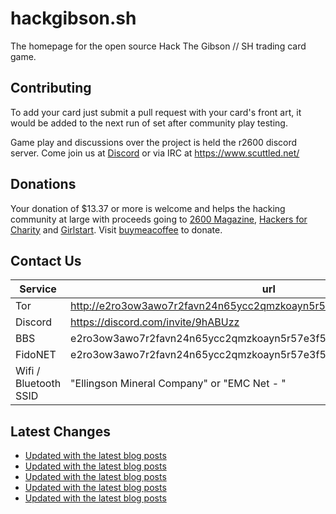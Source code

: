 # hackgibson.sh
The homepage for the open source Hack The Gibson // SH trading card game.


## Contributing

To add your card just submit a pull request with your card's front art, it would be added to the next run of set after community play testing.

Game play and discussions over the project is held the r2600 discord server. Come join us at [Discord](https://discord.com/invite/9hABUzz) or via IRC at https://www.scuttled.net/


## Donations

Your donation of $13.37 or more is welcome and helps the hacking community at large with proceeds going to [2600 Magazine](https://2600.com/), [Hackers for Charity](https://hackersforcharity.org) and [Girlstart](https://girlstart.org).  Visit [buymeacoffee](https://www.buymeacoffee.com/hackgibson.sh) to donate.


## Contact Us

Service | url
-|-
Tor | http://e2ro3ow3awo7r2favn24n65ycc2qmzkoayn5r57e3f56nvjwdcgg32ad.onion
Discord | https://discord.com/invite/9hABUzz
BBS | e2ro3ow3awo7r2favn24n65ycc2qmzkoayn5r57e3f56nvjwdcgg32ad.onion:23
FidoNET | e2ro3ow3awo7r2favn24n65ycc2qmzkoayn5r57e3f56nvjwdcgg32ad.onion:24554
Wifi / Bluetooth SSID | "Ellingson Mineral Company" or "EMC Net - <fidonet address>"

## Latest Changes
<!-- BLOG-POST-LIST:START -->
- [Updated with the latest blog posts](https://github.com/DFW2600/hackgibson.sh/commit/e41e2fea11a572e1b15a3536d5d6849fe55fd2fc)
- [Updated with the latest blog posts](https://github.com/DFW2600/hackgibson.sh/commit/f58e313514bf634e50a994bb9bb3d5ed7422d142)
- [Updated with the latest blog posts](https://github.com/DFW2600/hackgibson.sh/commit/32a95ae3b8cfc74631c9142e3f293b1795fcbfc8)
- [Updated with the latest blog posts](https://github.com/DFW2600/hackgibson.sh/commit/bb8fd66dbede11c5a9fe4adfd83b1fdfbb27b566)
- [Updated with the latest blog posts](https://github.com/DFW2600/hackgibson.sh/commit/39f77eb11b68bfa16d141807f1b3777dedfe8a9b)
<!-- BLOG-POST-LIST:END -->
